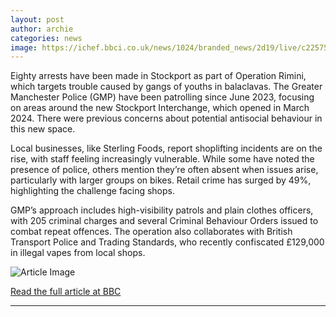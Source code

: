 ```yaml
---
layout: post
author: archie
categories: news
image: https://ichef.bbci.co.uk/news/1024/branded_news/2d19/live/c2257500-8337-11f0-8ded-85867f31a902.jpg
---
```

Eighty arrests have been made in Stockport as part of Operation Rimini, which targets trouble caused by gangs of youths in balaclavas. The Greater Manchester Police (GMP) have been patrolling since June 2023, focusing on areas around the new Stockport Interchange, which opened in March 2024. There were previous concerns about potential antisocial behaviour in this new space.

Local businesses, like Sterling Foods, report shoplifting incidents are on the rise, with staff feeling increasingly vulnerable. While some have noted the presence of police, others mention they’re often absent when issues arise, particularly with larger groups on bikes. Retail crime has surged by 49%, highlighting the challenge facing shops. 

GMP’s approach includes high-visibility patrols and plain clothes officers, with 205 criminal charges and several Criminal Behaviour Orders issued to combat repeat offences. The operation also collaborates with British Transport Police and Trading Standards, who recently confiscated £129,000 in illegal vapes from local shops.

![Article Image](https://ichef.bbci.co.uk/news/1024/branded_news/2d19/live/c2257500-8337-11f0-8ded-85867f31a902.jpg)

[Read the full article at BBC](https://www.bbc.com/news/articles/c4g052xedleo?at_medium=RSS&at_campaign=rss)

---
